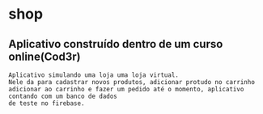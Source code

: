 # shop

## Aplicativo construído dentro de um curso online(Cod3r)
    Aplicativo simulando uma loja uma loja virtual.
    Nele da para cadastrar novos produtos, adicionar protudo no carrinho
    adicionar ao carrinho e fazer um pedido até o momento, aplicativo contando com um banco de dados
    de teste no firebase.
